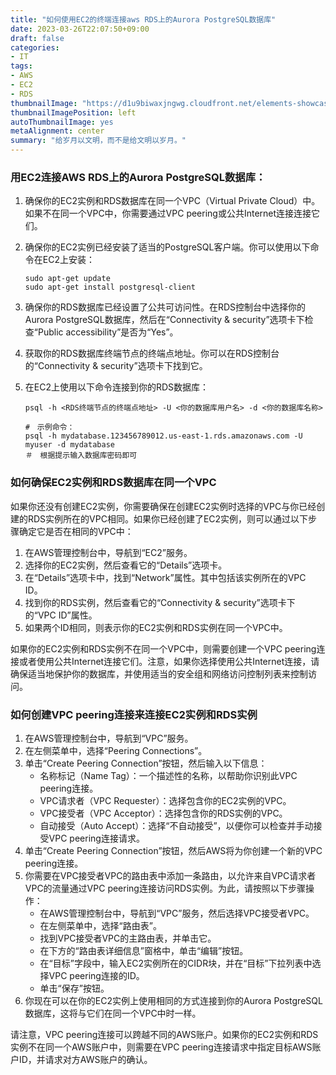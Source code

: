 ```yaml
---
title: "如何使用EC2的终端连接aws RDS上的Aurora PostgreSQL数据库"
date: 2023-03-26T22:07:50+09:00
draft: false
categories:
- IT
tags:
- AWS
- EC2
- RDS
thumbnailImage: "https://d1u9biwaxjngwg.cloudfront.net/elements-showcase/vintage-140.jpg"
thumbnailImagePosition: left
autoThumbnailImage: yes
metaAlignment: center
summary: "给岁月以文明，而不是给文明以岁月。"
---
```




### 用EC2连接AWS RDS上的Aurora PostgreSQL数据库：

1. 确保你的EC2实例和RDS数据库在同一个VPC（Virtual Private Cloud）中。如果不在同一个VPC中，你需要通过VPC peering或公共Internet连接连接它们。

2. 确保你的EC2实例已经安装了适当的PostgreSQL客户端。你可以使用以下命令在EC2上安装：

   ```
   sudo apt-get update
   sudo apt-get install postgresql-client
   ```

3. 确保你的RDS数据库已经设置了公共可访问性。在RDS控制台中选择你的Aurora PostgreSQL数据库，然后在“Connectivity & security”选项卡下检查“Public accessibility”是否为“Yes”。

4. 获取你的RDS数据库终端节点的终端点地址。你可以在RDS控制台的“Connectivity & security”选项卡下找到它。

5. 在EC2上使用以下命令连接到你的RDS数据库：

   

   ```shell
   psql -h <RDS终端节点的终端点地址> -U <你的数据库用户名> -d <你的数据库名称>
   
   #　示例命令：
   psql -h mydatabase.123456789012.us-east-1.rds.amazonaws.com -U myuser -d mydatabase
   ＃　根据提示输入数据库密码即可
   ```



### 如何确保EC2实例和RDS数据库在同一个VPC

如果你还没有创建EC2实例，你需要确保在创建EC2实例时选择的VPC与你已经创建的RDS实例所在的VPC相同。如果你已经创建了EC2实例，则可以通过以下步骤确定它是否在相同的VPC中：

1. 在AWS管理控制台中，导航到“EC2”服务。
2. 选择你的EC2实例，然后查看它的“Details”选项卡。
3. 在“Details”选项卡中，找到“Network”属性。其中包括该实例所在的VPC ID。
4. 找到你的RDS实例，然后查看它的“Connectivity & security”选项卡下的“VPC ID”属性。
5. 如果两个ID相同，则表示你的EC2实例和RDS实例在同一个VPC中。

如果你的EC2实例和RDS实例不在同一个VPC中，则需要创建一个VPC peering连接或者使用公共Internet连接它们。注意，如果你选择使用公共Internet连接，请确保适当地保护你的数据库，并使用适当的安全组和网络访问控制列表来控制访问。



### 如何创建VPC peering连接来连接EC2实例和RDS实例

1. 在AWS管理控制台中，导航到“VPC”服务。
2. 在左侧菜单中，选择“Peering Connections”。
3. 单击“Create Peering Connection”按钮，然后输入以下信息：
   - 名称标记（Name Tag）：一个描述性的名称，以帮助你识别此VPC peering连接。
   - VPC请求者（VPC Requester）：选择包含你的EC2实例的VPC。
   - VPC接受者（VPC Acceptor）：选择包含你的RDS实例的VPC。
   - 自动接受（Auto Accept）：选择“不自动接受”，以便你可以检查并手动接受VPC peering连接请求。
4. 单击“Create Peering Connection”按钮，然后AWS将为你创建一个新的VPC peering连接。
5. 你需要在VPC接受者VPC的路由表中添加一条路由，以允许来自VPC请求者VPC的流量通过VPC peering连接访问RDS实例。为此，请按照以下步骤操作：
   - 在AWS管理控制台中，导航到“VPC”服务，然后选择VPC接受者VPC。
   - 在左侧菜单中，选择“路由表”。
   - 找到VPC接受者VPC的主路由表，并单击它。
   - 在下方的“路由表详细信息”窗格中，单击“编辑”按钮。
   - 在“目标”字段中，输入EC2实例所在的CIDR块，并在“目标”下拉列表中选择VPC peering连接的ID。
   - 单击“保存”按钮。
6. 你现在可以在你的EC2实例上使用相同的方式连接到你的Aurora PostgreSQL数据库，这将与它们在同一个VPC中时一样。

请注意，VPC peering连接可以跨越不同的AWS账户。如果你的EC2实例和RDS实例不在同一个AWS账户中，则需要在VPC peering连接请求中指定目标AWS账户ID，并请求对方AWS账户的确认。

